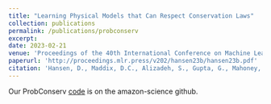 ```yaml
---
title: "Learning Physical Models that Can Respect Conservation Laws"
collection: publications
permalink: /publications/probconserv
excerpt:
date: 2023-02-21
venue: 'Proceedings of the 40th International Conference on Machine Learning (ICML)'
paperurl: 'http://proceedings.mlr.press/v202/hansen23b/hansen23b.pdf'
citation: 'Hansen, D., Maddix, D.C., Alizadeh, S., Gupta, G., Mahoney, M.W. (2023). &quot;Learning Physical Models that Can Respect Conservation Laws.&quot; <i>Proceedings of the 40th International Conference on Machine Learning (ICML), PMLR</i>. 202:12469-12510.'
---
```


Our ProbConserv [code](https://github.com/amazon-science/probconserv) is on the amazon-science github.
